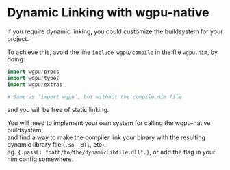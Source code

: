 # Dynamic Linking with wgpu-native
If you require dynamic linking, you could customize the buildsystem for your project.

To achieve this, avoid the line `include wgpu/compile` in the file `wgpu.nim`, by doing:  
```nim
import wgpu/procs
import wgpu/types
import wgpu/extras

# Same as `import wgpu`, but without the compile.nim file
```
and you will be free of static linking.  

You will need to implement your own system for calling the wgpu-native buildsystem,  
and find a way to make the compiler link your binary with the resulting dynamic library file (`.so`, `.dll`, etc).  
eg. `{.passL: "path/to/the/dynamicLibfile.dll".}`, or add the flag in your nim config somewhere.  

